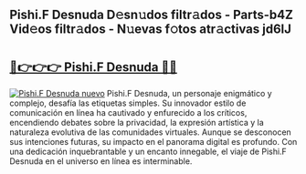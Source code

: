 ## Pishi.F Desnuda D𝚎sn𝚞dos filtr𝚊dos - Parts-b4Z Vid𝚎os filtr𝚊dos - N𝚞evas f𝚘tos atr𝚊ctivas jd6lJ

# <h2><a href="http://mbdv7q.tromn.icu/?c=Pishi.F+Desnuda">🔗👉👉👉 Pishi.F Desnuda 🔗🔗</a></h2>

[![Pishi.F Desnuda nuevo](https://i.imgur.com/pEAQMta.gif)](http://mbdv7q.tromn.icu/?c=Pishi.F+Desnuda)
Pishi.F Desnuda, un personaje enigmático y complejo, desafía las etiquetas simples. Su innovador estilo de comunicación en línea ha cautivado y enfurecido a los críticos, encendiendo debates sobre la privacidad, la expresión artística y la naturaleza evolutiva de las comunidades virtuales. Aunque se desconocen sus intenciones futuras, su impacto en el panorama digital es profundo. Con una dedicación inquebrantable y un encanto innegable, el viaje de Pishi.F Desnuda en el universo en línea es interminable.
